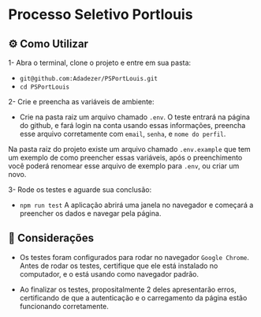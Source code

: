 # Processo Seletivo Portlouis

## ⚙️ Como Utilizar

1- Abra o terminal, clone o projeto e entre em sua pasta:
- `git@github.com:Adadezer/PSPortLouis.git`
- `cd PSPortLouis`

2- Crie e preencha as variáveis de ambiente:
- Crie na pasta raiz um arquivo chamado `.env`. O teste entrará na página do github, e fará login na conta usando essas informações, preencha esse arquivo corretamente com `email`, `senha`, e `nome do perfil`.

Na pasta raiz do projeto existe um arquivo chamado `.env.example` que tem um exemplo de como preencher essas variáveis, após o preenchimento você poderá renomear esse arquivo de exemplo para `.env`, ou criar um novo. 

3- Rode os testes e aguarde sua conclusão:
- `npm run test`
A aplicação abrirá uma janela no navegador e começará a preencher os dados e navegar pela página.

## 📌 Considerações
- Os testes foram configurados para rodar no navegador `Google Chrome`. 
Antes de rodar os testes, certifique que ele está instalado no computador, e o está usando como navegador padrão.

- Ao finalizar os testes, propositalmente 2 deles apresentarão erros, certificando de que a autenticação e o carregamento da página estão funcionando corretamente.